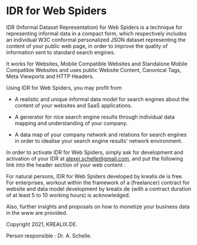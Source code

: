 # IDR for Web Spiders

IDR (Informal Dataset Representation) for Web Spiders is a technique for representing informal data in a compact form, which respectively includes an individual W3C conformal personalized JSON dataset representing the content of your public web page, in order to improve the quality of information sent to standard search engines.

It works for Websites, Mobile Compatible Websites and Standalone Mobile Compatible Websites and uses public Website Content, Canonical Tags, Meta Viewports and HTTP Headers.

Using IDR for Web Spiders, you may profit from

- A realistic and unique informal data model for search engines about the content of your websites and SaaS applications. 

- A generator for nice search engine results through individual data mapping and understanding of your company.
 
- A data map of your company network and relations for search engines in order to idealise your search engine results' network environment.
 
In order to activate IDR for Web Spiders, simply ask for development and activation of your IDR at alexej.schelle@gmail.com, and put the following link into the header section of your web content : 

<p>
	<script src=&quot <a href="http://www.krealix.de/idr-collaboration/">http://www.krealix.de/yourdomainname/idr_plugin.js</a> &quot></script>
<p>
	
For natural persons, IDR for Web Spiders developed by krealix.de is free. For enterprises, workout within the framework of a (freelancer) contract for website and data model development by krealix.de (with a contract duration of at least 5 to 10 working hours) is acknowledged.

Also, further insights and proposals on how to monetize your business data in the www are provided.
	
Copyright 2021, KREALIX.DE. 
	
Person responsible : Dr. A. Schelle.
